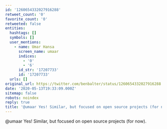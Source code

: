 ```yaml
---
id: '1260654332027916288'
retweet_count: '0'
favorite_count: '0'
retweeted: false
entities:
  hashtags: []
  symbols: []
  user_mentions:
    - name: Umar Hansa
      screen_name: umaar
      indices:
        - '0'
        - '6'
      id_str: '17207733'
      id: '17207733'
  urls: []
original_url: https://twitter.com/benbalter/status/1260654332027916288
date: '2020-05-13T19:33:09.000Z'
sitemap: false
robots: noindex
reply: true
title: '@umaar Yes! Similar, but focused on open source projects (for now).'
---
```


@umaar Yes! Similar, but focused on open source projects (for now).